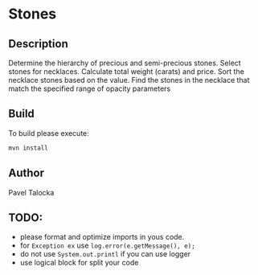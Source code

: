 # Stones
 
## Description

Determine the hierarchy of precious and semi-precious stones. 
Select stones for necklaces. Calculate total weight (carats) and price. 
Sort the necklace stones based on the value. 
Find the stones in the necklace that match the specified range of opacity parameters

## Build

To build please execute:
```bash
mvn install
```  

## Author
Pavel Talocka


## TODO:
* please format and optimize imports in yous code.
* for `Exception ex` use `log.error(e.getMessage(), e);` 
* do not use `System.out.printl` if you can use logger
* use logical block for split your code